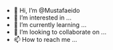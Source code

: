 - 👋 Hi, I’m @Mustafaeido
- 👀 I’m interested in ...
- 🌱 I’m currently learning ...
- 💞️ I’m looking to collaborate on ...
- 📫 How to reach me ...

<!---
Mustafaeido/Mustafaeido is a ✨ special ✨ repository because its `README.md` (this file) appears on your GitHub profile.
You can click the Preview link to take a look at your changes.
--->
